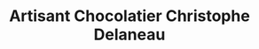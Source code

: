---
title: "Artisant Chocolatier Christophe Delaneau"
url: /sainte-gemme-moronval/artisant-chocolatier-christophe-delaneau/
shop: chocolat
---
